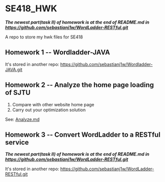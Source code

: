 # SE418_HWK
***The newest part(task II) of homework is at the end of README.md in https://github.com/sebastianj1w/WordLadder-RESTful.git***

A repo to store my hwk files for SE418

## Homework 1 -- Wordladder-JAVA

It's stored in another repo:
https://github.com/sebastianj1w/Wordladder-JAVA.git

## Homework 2 -- Analyze the home page loading of SJTU

1. Compare with other website home page
2. Carry out your optimization solution

See: [Analyze.md](./HW2/Analyze.md "HW2-Analyze")

## Homework 3 -- Convert WordLadder to a RESTful service

***The newest part(task II) of homework is at the end of README.md in https://github.com/sebastianj1w/WordLadder-RESTful.git***

It's stored in another repo:
https://github.com/sebastianj1w/WordLadder-RESTful.git
